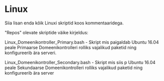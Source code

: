 # Linux

Siia lisan enda kõik Linuxi skriptid koos kommentaaridega.

"Repos" olevate skriptide väike kirjeldus:

Linux_Domeenikontroller_Primary.bash - Skript mis paigaldab Ubuntu 16.04 peale Primaarse Domeenikontrolleri rolliks vajalikud paketid ning konfigureerib ära serveri.

Linux_Domeenikontroller_Secondary.bash - Skript mis siis p Ubuntu 16.04 peale Sekundaarse Domeenikontrolleri rolliks vajalikud paketid ning konfigureerib ära server
